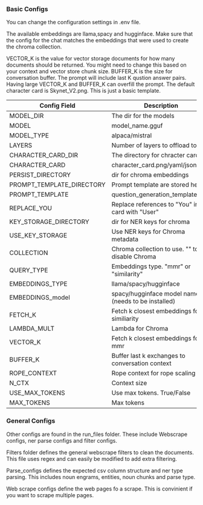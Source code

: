 ### Basic Configs
You can change the configuration settings in .env file.

The available embeddings are llama,spacy and hugginface. Make sure that the config for the chat matches the embeddings that were used to create the chroma collection. 

VECTOR_K is the value for vector storage documents for how many documents should be returned. You might need to change this based on your context and vector store chunk size. BUFFER_K is the size for conversation buffer. The prompt will include last K qustion answer pairs. Having large VECTOR_K and BUFFER_K can overfill the prompt. The default character card is Skynet_V2.png. This is just a basic template.

Config Field  | Description
------------- | -------------
MODEL_DIR     | The dir for the models
MODEL         | model_name.gguf
MODEL_TYPE    | alpaca/mistral
LAYERS        | Number of layers to offload to gpu
CHARACTER_CARD_DIR | The directory for chracter cards
CHARACTER_CARD | character_card.png/yaml/json
PERSIST_DIRECTORY | dir for chroma embeddings
PROMPT_TEMPLATE_DIRECTORY | Prompt template are stored here
PROMPT_TEMPLATE | question_generation_template.json
REPLACE_YOU | Replace references to "You" in card with "User"
KEY_STORAGE_DIRECTORY | dir for NER keys for chroma
USE_KEY_STORAGE | Use NER keys for Chroma metadata
COLLECTION | Chroma collection to use. "" to disable Chroma
QUERY_TYPE | Embeddings type. "mmr" or "similarity"
EMBEDDINGS_TYPE | llama/spacy/hugginface
EMBEDDINGS_model | spacy/hugginface model name (needs to be installed)
FETCH_K | Fetch k closest embeddings for similiarity
LAMBDA_MULT | Lambda for Chroma
VECTOR_K | Fetch k closest embeddings for mmr
BUFFER_K | Buffer last k exchanges to conversation context
ROPE_CONTEXT | Rope context for rope scaling
N_CTX | Context size
USE_MAX_TOKENS | Use max tokens. True/False
MAX_TOKENS | Max tokens

### General Configs
Other configs are found in the run_files folder. These include Webscrape configs, ner parse configs and filter configs. 

Filters folder defines the general webscrape filters to clean the documents. This file uses regex and can easily be modified to add extra filtering.

Parse_configs defines the expected csv column structure and ner type parsing. This includes noun engrams, entities, noun chunks and parse type.

Web scrape configs define the web pages fo a scrape. This is convinient if you want to scrape multiple pages.

